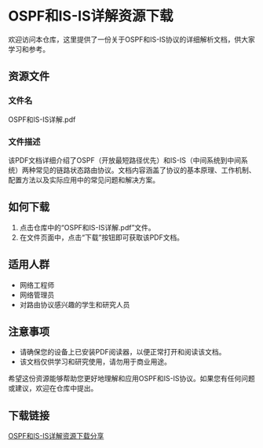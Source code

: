 # OSPF和IS-IS详解资源下载

欢迎访问本仓库，这里提供了一份关于OSPF和IS-IS协议的详细解析文档，供大家学习和参考。

## 资源文件

### 文件名
OSPF和IS-IS详解.pdf

### 文件描述
该PDF文档详细介绍了OSPF（开放最短路径优先）和IS-IS（中间系统到中间系统）两种常见的链路状态路由协议。文档内容涵盖了协议的基本原理、工作机制、配置方法以及实际应用中的常见问题和解决方案。

## 如何下载

1. 点击仓库中的“OSPF和IS-IS详解.pdf”文件。
2. 在文件页面中，点击“下载”按钮即可获取该PDF文档。

## 适用人群

- 网络工程师
- 网络管理员
- 对路由协议感兴趣的学生和研究人员

## 注意事项

- 请确保您的设备上已安装PDF阅读器，以便正常打开和阅读该文档。
- 该文档仅供学习和研究使用，请勿用于商业用途。

希望这份资源能够帮助您更好地理解和应用OSPF和IS-IS协议。如果您有任何问题或建议，欢迎在仓库中提出。

## 下载链接

[OSPF和IS-IS详解资源下载分享](https://pan.quark.cn/s/dbeed2e7951c)